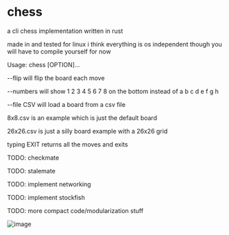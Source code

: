# chess
a cli chess implementation written in rust

made in and tested for linux i think everything is os independent though you will have to compile yourself for now

Usage: chess [OPTION]...

--flip will flip the board each move

--numbers will show 1 2 3 4 5 6 7 8 on the bottom instead of a b c d e f g h

--file CSV will load a board from a csv file

8x8.csv is an example which is just the default board

26x26.csv is just a silly board example with a 26x26 grid

typing EXIT returns all the moves and exits

TODO: checkmate

TODO: stalemate

TODO: implement networking

TODO: implement stockfish

TODO: more compact code/modularization stuff

![image](https://user-images.githubusercontent.com/55570525/231251408-e46ff9f4-b055-41ca-931d-42b127c8dc5f.png)
